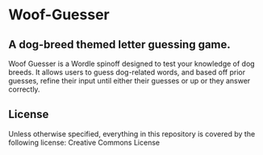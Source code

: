 # Woof-Guesser
## A dog-breed themed letter guessing game.
Woof Guesser is a Wordle spinoff designed to test your knowledge of dog breeds. It allows users to guess dog-related words, and based off prior guesses, refine their input until either their guesses or up or they answer correctly. 

## License
Unless otherwise specified, everything in this repository is covered by the following license:
Creative Commons License
